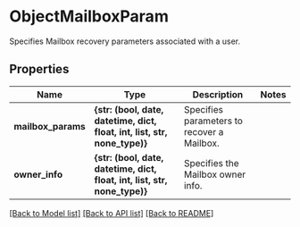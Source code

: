 # ObjectMailboxParam

Specifies Mailbox recovery parameters associated with a user.

## Properties
Name | Type | Description | Notes
------------ | ------------- | ------------- | -------------
**mailbox_params** | **{str: (bool, date, datetime, dict, float, int, list, str, none_type)}** | Specifies parameters to recover a Mailbox. | 
**owner_info** | **{str: (bool, date, datetime, dict, float, int, list, str, none_type)}** | Specifies the Mailbox owner info. | 

[[Back to Model list]](../README.md#documentation-for-models) [[Back to API list]](../README.md#documentation-for-api-endpoints) [[Back to README]](../README.md)


